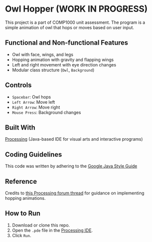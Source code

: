 # Owl Hopper (WORK IN PROGRESS)

This project is a part of COMP1000 unit assessment. The program is a simple animation of owl that hops or moves based on user input. 

## Functional and Non-functional Features

- Owl with face, wings, and legs
- Hopping animation with gravity and flapping wings
- Left and right movement with eye direction changes
- Modular class structure (`Owl`, `Background`)

## Controls

- `Spacebar`: Owl hops
- `Left Arrow`: Move left
- `Right Arrow`: Move right
- `Mouse Press`: Background changes

## Built With

[Processing](https://processing.org/) (Java-based IDE for visual arts and interactive programs)

## Coding Guidelines

This code was written by adhering to the [Google Java Style Guide](https://google.github.io/styleguide/javaguide.html)

## Reference

Credits to [this Processing forum thread](https://forum.processing.org/two/discussion/18548/need-help-with-making-character-jump-in-small-game.html) for guidance on implementing hopping animations.

## How to Run

1. Download or clone this repo.
2. Open the `.pde` file in the [Processing IDE](https://processing.org/download/).
3. Click `Run`.
